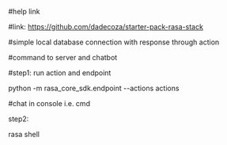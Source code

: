 #help link

#link: https://github.com/dadecoza/starter-pack-rasa-stack

#simple local database connection with response through action

#command to server and chatbot

#step1: run action and endpoint

python -m rasa_core_sdk.endpoint --actions actions

#chat in console i.e. cmd

step2:

rasa shell
